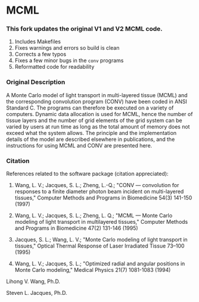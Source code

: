 # MCML

### This fork updates the original V1 and V2 MCML code.  

1. Includes Makefiles
2. Fixes warnings and errors so build is clean
3. Corrects a few typos
4. Fixes a few minor bugs in the `conv` programs
5. Reformatted code for readability

### Original Description

A Monte Carlo model of light transport in multi-layered tissue (MCML) and the corresponding convolution program (CONV) have been coded in ANSI Standard C. The programs can therefore be executed on a variety of computers. 
Dynamic data allocation is used for MCML, hence the number of tissue layers and the number of grid elements of the grid system can be varied by users at run time as long as the total amount of memory does not exceed what the system allows. 
The principle and the implementation details of the model are described elsewhere in publications, and the instructions for using MCML and CONV are presented here.

### Citation

References related to the software package (citation appreciated):

1. Wang, L. V.; Jacques, S. L.; Zheng, L.-Q.; "CONV — convolution for responses to a finite diameter photon beam incident on multi-layered tissues," Computer Methods and Programs in Biomedicine 54(3) 141-150 (1997)

2. Wang, L. V.; Jacques, S. L.; Zheng, L. Q.; "MCML — Monte Carlo modeling of light transport in multilayered tissues," Computer Methods and Programs in Biomedicine 47(2) 131-146 (1995)

3. Jacques, S. L.; Wang, L. V.; "Monte Carlo modeling of light transport in tissues," Optical Thermal Response of Laser Irradiated Tissue 73–100 (1995)

4. Wang, L. V.; Jacques, S. L.; "Optimized radial and angular positions in Monte Carlo modeling," Medical Physics 21(7) 1081-1083 (1994)

Lihong V. Wang, Ph.D.

Steven L. Jacques, Ph.D.
